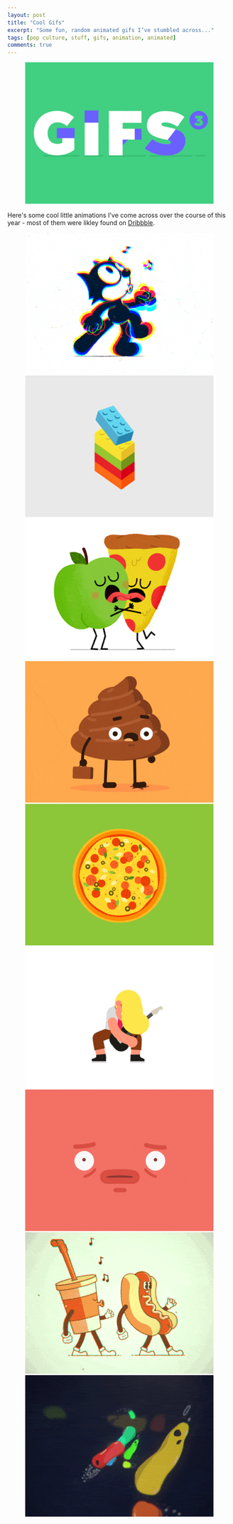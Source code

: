 ```yaml
---
layout: post
title: "Cool Gifs"
excerpt: "Some fun, random animated gifs I’ve stumbled across..."
tags: [pop culture, stuff, gifs, animation, animated]
comments: true
---
```

<figure>
	<img src="/images/posts/2017/gifs-1.gif">
</figure>

Here's some cool little animations I've come across over the course of this year - most of them were likley found on [Dribbble](https://dribbble.com/).

<figure class="third">
	<img src="/images/posts/2017/gifs-2.gif">
	<img src="/images/posts/2017/gifs-3.gif">
	<img src="/images/posts/2017/gifs-4.gif">
	<img src="/images/posts/2017/gifs-5.gif">
	<img src="/images/posts/2017/gifs-6.gif">
	<img src="/images/posts/2017/gifs-7.gif">
	<img src="/images/posts/2017/gifs-8.gif">
	<img src="/images/posts/2017/gifs-9.gif">
	<img src="/images/posts/2017/gifs-10.gif">
</figure>